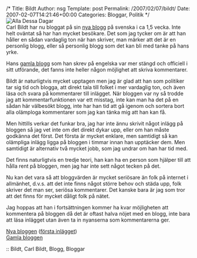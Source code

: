 /*
 Title: Bildt
 Author: nsg
 Template: post
 Permalink: /2007/02/07/bildt/
 Date: 2007-02-07T14:21:46+00:00
 Categories: Bloggar, Politik
*/
<img id="image289" src="http://cdn.junkpile.se/2007/02/alladessadagar.png" alt="Alla Dessa Dagar" />  
Carl Bildt har nu bloggat på sin [nya blogg][1] på svenska i ca 1,5 vecka. Inte helt oväntat så har han mycket besökare. Det som jag tycker om är att han håller en sådan vardaglig ton när han skriver, man märker att det är en personlig blogg, eller så personlig blogg som det kan bli med tanke på hans yrke.

Hans [gamla blogg][2] som han skrev på engelska var mer stängd och officiell i sitt utförande, det fanns inte heller någon möjlighet att skriva kommentarer.

Bildt är naturligtvis mycket upptagen men jag är glad att han som politiker tar sig tid och blogga, att direkt tala till folket i mer vardaglig ton, och även läsa och svara på kommentarer till inlägget. När bloggen var ny så trodde jag att kommentarfunktionen var ett misstag, inte kan man ha det på en sådan här välbesökt blogg, inte har han tid att gå igenom och sortera bort alla olämploga kommentarer som jag kan tänka mig att han kan få.

Men hittills verkar det funkar bra, jag har inte ännu skrivit något inlägg på bloggen så jag vet inte om det direkt dykar upp, eller om han måste godkänna det först. Det första är mycket enklare, men samtidigt så kan olämpliga inlägg ligga på bloggen i timmar innan han upptäcker dem. Men samtidigt är alternativ två mycket jobb, som jag undrar om han har tid med.

Det finns naturligtvis en tredje teori, han kan ha en person som hjälper till att hålla rent på bloggen, men jag har inte sett något tecken på det.

Nu kan det vara så att bloggvärden är mycket seriösare än folk på internet i allmänhet, d.v.s. att det inte finns något större behov och städa upp, folk skriver det man ser, seriösa kommentarer. Det kanske bara är jag som tror att det finns för mycket dåligt folk på nätet.

Jag hoppas att han i fortsättningen kommer ha kvar möjligheten att kommentera på bloggen då det är oftast halva nöjet med en blogg, inte bara att läsa inlägget utan även ta in nyanserna som kommentarerna ger.

[Nya bloggen][1] ([första inlägget][3])  
[Gamla bloggen][2]

:: Bildt, Carl Bildt, Blogg, Bloggar

<small></small>

 [1]: http://carlbildt.wordpress.com/
 [2]: http://bildt.blogspot.com/
 [3]: http://carlbildt.wordpress.com/2007/01/28/mahanda-annu-en-blogg/trackback/
